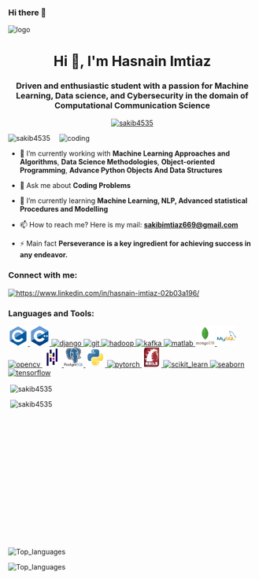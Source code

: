 ### Hi there 👋
![logo](https://github.com/sakib4535/sakib4535/blob/main/Blue%20Yellow%20Futuristic%20Virtual%20Technology%20Blog%20Banner%20(1).png)
<h1 align="center">Hi 👋, I'm Hasnain Imtiaz</h1>
<h3 align="center">Driven and enthusiastic student with a passion for Machine Learning, Data science, and Cybersecurity 
in the domain of Computational Communication Science </h3>
<p align="middle"> <a href="https://github.com/ryo-ma/github-profile-trophy"><img src="https://github-profile-trophy.vercel.app/?username=sakib4535" alt="sakib4535" /></a> </p>
<img align="right" alt="coding" width="400" src="https://cdn.dribbble.com/users/1925451/screenshots/6051067/artboard_21_2x-100_copy.jpg">

<p align="left"> <img src="https://komarev.com/ghpvc/?username=sakib4535&label=Profile%20views&color=0e75b6&style=flat" alt="sakib4535" /> </p>


- 🔭 I’m currently working with **Machine Learning Approaches and Algorithms**, **Data Science Methodologies**, **Object-oriented Programming**, **Advance Python Objects And Data Structures**

- 💬 Ask me about **Coding Problems**

- 🌱 I’m currently learning **Machine Learning, NLP, Advanced statistical Procedures and Modelling**

- 📫 How to reach me? Here is my mail: **sakibimtiaz669@gmail.com**

- ⚡ Main fact **Perseverance is a key ingredient for achieving success in any endeavor.**

<h3 align="left">Connect with me:</h3>
<p align="left">
<a href="https://linkedin.com/in/https://www.linkedin.com/in/hasnain-imtiaz-02b03a196/" target="blank"><img align="center" src="https://raw.githubusercontent.com/rahuldkjain/github-profile-readme-generator/master/src/images/icons/Social/linked-in-alt.svg" alt="https://www.linkedin.com/in/hasnain-imtiaz-02b03a196/" height="30" width="40" /></a>
</p>

<h3 align="left">Languages and Tools:</h3>
<p align="left"> <a href="https://www.cprogramming.com/" target="_blank" rel="noreferrer"> <img src="https://raw.githubusercontent.com/devicons/devicon/master/icons/c/c-original.svg" alt="c" width="40" height="40"/> </a> <a href="https://www.w3schools.com/cpp/" target="_blank" rel="noreferrer"> <img src="https://raw.githubusercontent.com/devicons/devicon/master/icons/cplusplus/cplusplus-original.svg" alt="cplusplus" width="40" height="40"/> </a> <a href="https://www.djangoproject.com/" target="_blank" rel="noreferrer"> <img src="https://cdn.worldvectorlogo.com/logos/django.svg" alt="django" width="40" height="40"/> </a> <a href="https://git-scm.com/" target="_blank" rel="noreferrer"> <img src="https://www.vectorlogo.zone/logos/git-scm/git-scm-icon.svg" alt="git" width="40" height="40"/> </a> <a href="https://hadoop.apache.org/" target="_blank" rel="noreferrer"> <img src="https://www.vectorlogo.zone/logos/apache_hadoop/apache_hadoop-icon.svg" alt="hadoop" width="40" height="40"/> </a> <a href="https://kafka.apache.org/" target="_blank" rel="noreferrer"> <img src="https://www.vectorlogo.zone/logos/apache_kafka/apache_kafka-icon.svg" alt="kafka" width="40" height="40"/> </a> <a href="https://www.mathworks.com/" target="_blank" rel="noreferrer"> <img src="https://upload.wikimedia.org/wikipedia/commons/2/21/Matlab_Logo.png" alt="matlab" width="40" height="40"/> </a> <a href="https://www.mongodb.com/" target="_blank" rel="noreferrer"> <img src="https://raw.githubusercontent.com/devicons/devicon/master/icons/mongodb/mongodb-original-wordmark.svg" alt="mongodb" width="40" height="40"/> </a> <a href="https://www.mysql.com/" target="_blank" rel="noreferrer"> <img src="https://raw.githubusercontent.com/devicons/devicon/master/icons/mysql/mysql-original-wordmark.svg" alt="mysql" width="40" height="40"/> </a> <a href="https://opencv.org/" target="_blank" rel="noreferrer"> <img src="https://www.vectorlogo.zone/logos/opencv/opencv-icon.svg" alt="opencv" width="40" height="40"/> </a> <a href="https://pandas.pydata.org/" target="_blank" rel="noreferrer"> <img src="https://raw.githubusercontent.com/devicons/devicon/2ae2a900d2f041da66e950e4d48052658d850630/icons/pandas/pandas-original.svg" alt="pandas" width="40" height="40"/> </a> <a href="https://www.postgresql.org" target="_blank" rel="noreferrer"> <img src="https://raw.githubusercontent.com/devicons/devicon/master/icons/postgresql/postgresql-original-wordmark.svg" alt="postgresql" width="40" height="40"/> </a> <a href="https://www.python.org" target="_blank" rel="noreferrer"> <img src="https://raw.githubusercontent.com/devicons/devicon/master/icons/python/python-original.svg" alt="python" width="40" height="40"/> </a> <a href="https://pytorch.org/" target="_blank" rel="noreferrer"> <img src="https://www.vectorlogo.zone/logos/pytorch/pytorch-icon.svg" alt="pytorch" width="40" height="40"/> </a> <a href="https://rubyonrails.org" target="_blank" rel="noreferrer"> <img src="https://raw.githubusercontent.com/devicons/devicon/master/icons/rails/rails-original-wordmark.svg" alt="rails" width="40" height="40"/> </a> <a href="https://scikit-learn.org/" target="_blank" rel="noreferrer"> <img src="https://upload.wikimedia.org/wikipedia/commons/0/05/Scikit_learn_logo_small.svg" alt="scikit_learn" width="40" height="40"/> </a> <a href="https://seaborn.pydata.org/" target="_blank" rel="noreferrer"> <img src="https://seaborn.pydata.org/_images/logo-mark-lightbg.svg" alt="seaborn" width="40" height="40"/> </a> <a href="https://www.tensorflow.org" target="_blank" rel="noreferrer"> <img src="https://www.vectorlogo.zone/logos/tensorflow/tensorflow-icon.svg" alt="tensorflow" width="40" height="40"/> </a> </p>


<p>&nbsp;<img align="center" src="https://github-readme-stats.vercel.app/api?username=sakib4535&show_icons=true&locale=en&theme=dracula" alt="sakib4535" width="600" height="320" /></p>

<p><img align="right" src="https://github-readme-streak-stats.herokuapp.com/?user=sakib4535&theme=radical" alt="sakib4535" width="500" height="300" /></p>

![Top_languages](https://github-readme-stats.vercel.app/api/top-langs/?username=sakib4535&show_icons=true&theme=radical)  

![Top_languages](https://github-readme-stats.vercel.app/api/top-langs/?username=sakib4535&layout=compact&card_width=600&theme=radical&langs_count=12)









